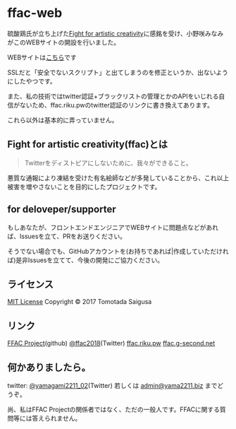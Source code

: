 # ffac-web
硫酸鶏氏が立ち上げた[Fight for artistic creativity](https://github.com/acid-chicken/fight-for-artistic-creativity)に感銘を受け、小野咲みなみがこのWEBサイトの開設を行いました。

WEBサイトは[こちら](https://ffac.mnmonzk.f5.si)です

SSLだと「安全でないスクリプト」と出てしまうのを修正というか、出ないようにしたやつです。

また、私の技術ではtwitter認証+ブラックリストの管理とかのAPIをいじれる自信がないため、ffac.riku.pwのtwitter認証のリンクに書き換えてあります。

これら以外は基本的に弄っていません。

## Fight for artistic creativity(ffac)とは
> Twitterをディストピアにしないために、我々ができること。

悪質な通報により凍結を受けた有名絵師などが多発していることから、これ以上被害を増やさないことを目的にしたプロジェクトです。

## for deloveper/supporter
もしあなたが、フロントエンドエンジニアでWEBサイトに問題点などがあれば、Issuesを立て、PRをお送りください。

そうでない場合でも、GitHubアカウントを(お持ちであれば|作成していただければ)是非Issuesを立てて、今後の開発にご協力ください。

## ライセンス
[MIT License](https://github.com/mnmonzk/ffac-web/blob/master/LICENSE) Copyright © 2017 Tomotada Saigusa

## リンク
[FFAC Project](https://github.com/Twitter-FFAC/fight-for-artistic-creativity)(github)
[@ffac2018](https://twitter.com/ffac2018)(Twitter)
[ffac.riku.pw](https://ffac.riku.pw/)
[ffac.g-second.net](https://ffac.g-second.net)

## 何かありましたら。
twitter: [@yamagami2211_02](https://twitter.com/yamagami2211_02)(Twitter) 若しくは admin@yama2211.biz までどうぞ。

尚、私はFFAC Projectの関係者ではなく、ただの一般人です。FFACに関する質問等には答えられません。
